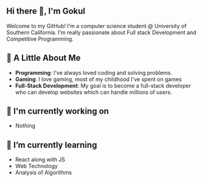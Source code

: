 ## Hi there 👋, I'm Gokul

Welcome to my GitHub! I'm a computer science student @ University of Southern California. I'm really passionate about Full stack Development and Competitive Programming.

## 💬 A Little About Me
- **Programming**: I’ve always loved coding and solving problems.
- **Gaming**: I love gaming, most of my childhood I've spent on games
- **Full-Stack Development**: My goal is to become a full-stack developer who can develop websites which can handle millions of users.

## 🔭 I'm currently working on
- Nothing

## 🌱 I’m currently learning
- React along with JS
- Web Technology
- Analysis of Algorithms


<!--
**GokulDuraisamy01/GokulDuraisamy01** is a ✨ _special_ ✨ repository because its `README.md` (this file) appears on your GitHub profile.

Here are some ideas to get you started:

- 🔭 I’m currently working on ...
- 🌱 I’m currently learning ...
- 👯 I’m looking to collaborate on ...
- 🤔 I’m looking for help with ...
- 💬 Ask me about ...
- 📫 How to reach me: ...
- 😄 Pronouns: ...
- ⚡ Fun fact: ...
-->
